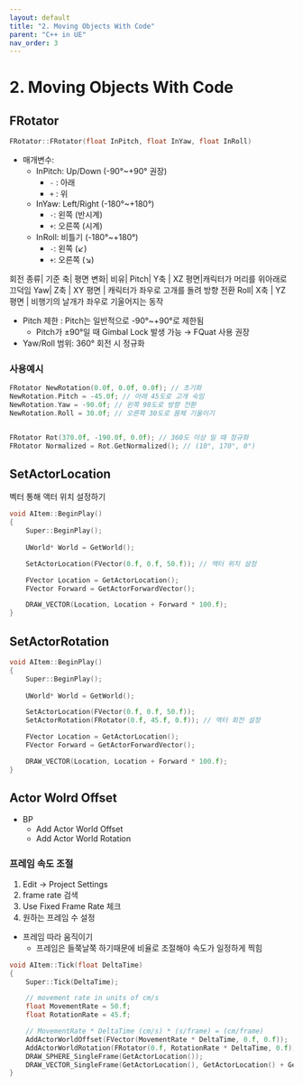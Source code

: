 ```yaml
---
layout: default
title: "2. Moving Objects With Code"
parent: "C++ in UE"
nav_order: 3
---
```


# 2. Moving Objects With Code

## FRotator
```c++
FRotator::FRotator(float InPitch, float InYaw, float InRoll)
```
- 매개변수:
  - InPitch: Up/Down (-90°~+90° 권장)
    - `-` : 아래
    - `+` : 위 
  - InYaw: Left/Right (-180°~+180°)
	- `-`: 왼쪽 (반시계)
    - `+`: 오른쪽 (시계)
  - InRoll: 비틀기 (-180°~+180°)
    - `-`: 왼쪽  (↙)
    - `+`: 오른쪽  (↘)

회전 종류|	기준 축|	평면 변화|		비유|	
Pitch|		Y축 |	XZ 평면|캐릭터가 머리를 위아래로 끄덕임
Yaw|		Z축	|	XY 평면	|	캐릭터가 좌우로 고개를 돌려 방향 전환
Roll|		X축	|	YZ 평면	|	비행기의 날개가 좌우로 기울어지는 동작

- Pitch 제한 : Pitch는 일반적으로 -90°~+90°로 제한됨
  - Pitch가 ±90°일 때 Gimbal Lock 발생 가능 → FQuat 사용 권장
- Yaw/Roll 범위: 360° 회전 시 정규화

### 사용예시
```c++
FRotator NewRotation(0.0f, 0.0f, 0.0f); // 초기화
NewRotation.Pitch = -45.0f; // 아래 45도로 고개 숙임
NewRotation.Yaw = -90.0f; // 왼쪽 90도로 방향 전환
NewRotation.Roll = 30.0f; // 오른쪽 30도로 몸체 기울이기


FRotator Rot(370.0f, -190.0f, 0.0f); // 360도 이상 일 때 정규화
FRotator Normalized = Rot.GetNormalized(); // (10°, 170°, 0°)
```

## SetActorLocation
벡터 통해 액터 위치 설정하기

```c++
void AItem::BeginPlay()
{
	Super::BeginPlay();
	
	UWorld* World = GetWorld();

	SetActorLocation(FVector(0.f, 0.f, 50.f)); // 액터 위치 설정

	FVector Location = GetActorLocation();
	FVector Forward = GetActorForwardVector();

	DRAW_VECTOR(Location, Location + Forward * 100.f);
}
```

## SetActorRotation
```c++
void AItem::BeginPlay()
{
	Super::BeginPlay();
	
	UWorld* World = GetWorld();

	SetActorLocation(FVector(0.f, 0.f, 50.f));
    SetActorRotation(FRotator(0.f, 45.f, 0.f)); // 액터 회전 설정

	FVector Location = GetActorLocation();
	FVector Forward = GetActorForwardVector();

	DRAW_VECTOR(Location, Location + Forward * 100.f);
}
```

## Actor Wolrd Offset
- BP
  - Add Actor World Offset
  - Add Actor World Rotation

### 프레임 속도 조절
1. Edit -> Project Settings
2. frame rate 검색
3. Use Fixed Frame Rate 체크
4. 원하는 프레임 수 설정

- 프레임 따라 움직이기
    - 프레임은 들쭉날쭉 하기때문에 비율로 조절해야 속도가 일정하게 찍힘

```c++
void AItem::Tick(float DeltaTime)
{
	Super::Tick(DeltaTime);

	// movement rate in units of cm/s
	float MovementRate = 50.f;
	float RotationRate = 45.f;

	// MovementRate * DeltaTime (cm/s) * (s/frame) = (cm/frame)
	AddActorWorldOffset(FVector(MovementRate * DeltaTime, 0.f, 0.f));
	AddActorWorldRotation(FRotator(0.f, RotationRate * DeltaTime, 0.f));
	DRAW_SPHERE_SingleFrame(GetActorLocation());
	DRAW_VECTOR_SingleFrame(GetActorLocation(), GetActorLocation() + GetActorForwardVector() * 100.f);
}
```

